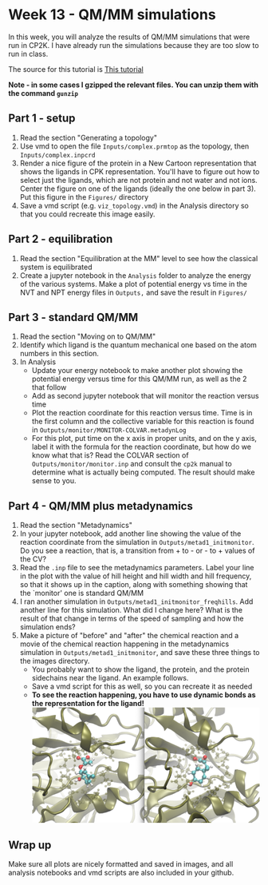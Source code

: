  # Week 13 - QM/MM simulations

In this week, you will analyze the results of  QM/MM simulations that were run in CP2K. I have already run the simulations because they are too slow to run in class.

The source for this tutorial is [This tutorial](https://www.cp2k.org/howto:biochem_qmmm)

**Note - in some cases I gzipped the relevant files. You can unzip them with the command `gunzip`**

## Part 1 - setup
1. Read the section "Generating a topology"
2. Use vmd to open the file `Inputs/complex.prmtop` as the topology, then `Inputs/complex.inpcrd`
3. Render a nice figure of the protein in a New Cartoon representation that shows the ligands in CPK representation. You'll have to figure out how to select just the ligands, which are not protein and not water and not ions. Center the figure on one of the ligands (ideally the one below in part 3). Put this figure in the `Figures/` directory
4. Save a vmd script (e.g. `viz_topology.vmd`) in the Analysis directory so that you could recreate this image easily.


## Part 2 - equilibration
1. Read the section "Equilibration at the MM" level to see how the classical system is equilibrated
2. Create a jupyter notebook in the `Analysis` folder to analyze the energy of the various systems. Make a plot of potential energy vs time in the NVT and NPT energy files in `Outputs,` and save the result in `Figures/`


## Part 3 - standard QM/MM
1. Read the section "Moving on to QM/MM"
2. Identify which ligand is the quantum mechanical one based on the atom numbers in this section.
3. In Analysis
	- Update your energy notebook to make another plot showing the potential energy versus time for this QM/MM run, as well as the 2 that follow 
	- Add as second jupyter notebook that will monitor the reaction versus time
	- Plot the reaction coordinate for this reaction versus time. Time is in the first column and the collective variable for this reaction is found in  `Outputs/monitor/MONITOR-COLVAR.metadynLog`
	- For this plot, put time on the x axis in proper units, and on the y axis, label it with the formula for the reaction coordinate, but how do we know what that is? Read the COLVAR section of `Outputs/monitor/monitor.inp` and consult the `cp2k` manual to determine what is actually being computed. The result should make sense to you.

## Part 4 - QM/MM plus metadynamics
1. Read the section "Metadynamics"
2. In your jupyter notebook, add another line showing the value of the reaction coordinate from the simulation in `Outputs/metad1_initmonitor`. Do you see a reaction, that is, a transition from + to - or - to + values of the CV?
3. Read the `.inp` file to see the metadynamics parameters. Label your line in the plot with the value of hill height and hill width and hill frequency, so that it shows up in the caption, along with something showing that the `monitor' one is standard QM/MM
4. I ran another simulation in `Outputs/metad1_initmonitor_freqhills`. Add another line for this simulation. What did I change here? What is the result of that change in terms of the speed of sampling and how the simulation ends?
5. Make a picture of "before" and "after" the chemical reaction and a movie of the chemical reaction happening in the metadynamics simulation in `Outputs/metad1_initmonitor`, and save these three things to the images directory. 
	- You probably want to show the ligand, the protein, and the protein sidechains near the ligand. An example follows.
	- Save a vmd script for this as well, so you can recreate it as needed
	- **To see the reaction happening, you have to use dynamic bonds as the representation for the ligand!**
![Example figure](Figures/example_before_after.png)


## Wrap up
Make sure all plots are nicely formatted and saved in images, and all analysis notebooks and vmd scripts are also included in your github.
